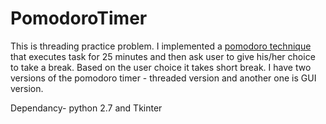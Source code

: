# PomodoroTimer
This is threading practice problem. I implemented a [pomodoro technique](https://en.wikipedia.org/wiki/Pomodoro_Technique) that executes task for 25 minutes and then ask user to give his/her choice to take a break. Based on the user choice it takes short break. I have two versions of the pomodoro timer - threaded version and another one is GUI version.

Dependancy- python 2.7 and Tkinter 
